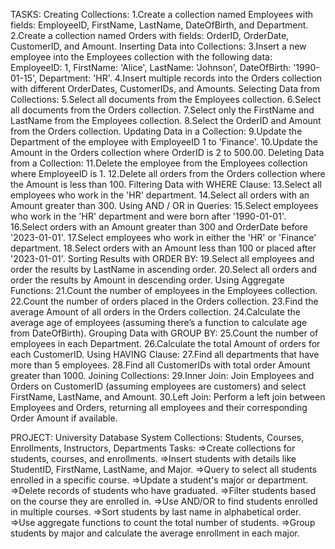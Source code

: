TASKS:
Creating Collections:
  1.Create a collection named Employees with fields: EmployeeID, FirstName, LastName, DateOfBirth, and Department.
  2.Create a collection named Orders with fields: OrderID, OrderDate, CustomerID, and Amount.
Inserting Data into Collections:
  3.Insert a new employee into the Employees collection with the following data: EmployeeID: 1, FirstName: 'Alice', LastName: 'Johnson', DateOfBirth: '1990-01-15', Department: 'HR'.
  4.Insert multiple records into the Orders collection with different OrderDates, CustomerIDs, and Amounts.
Selecting Data from Collections:
  5.Select all documents from the Employees collection.
  6.Select all documents from the Orders collection.
  7.Select only the FirstName and LastName from the Employees collection.
  8.Select the OrderID and Amount from the Orders collection.
Updating Data in a Collection:
  9.Update the Department of the employee with EmployeeID 1 to 'Finance'.
  10.Update the Amount in the Orders collection where OrderID is 2 to 500.00.
Deleting Data from a Collection:
  11.Delete the employee from the Employees collection where EmployeeID is 1.
  12.Delete all orders from the Orders collection where the Amount is less than 100.
Filtering Data with WHERE Clause:
  13.Select all employees who work in the 'HR' department.
  14.Select all orders with an Amount greater than 300.
Using AND / OR in Queries:
  15.Select employees who work in the 'HR' department and were born after '1990-01-01'.
  16.Select orders with an Amount greater than 300 and OrderDate before '2023-01-01'.
  17.Select employees who work in either the 'HR' or 'Finance' department.
  18.Select orders with an Amount less than 100 or placed after '2023-01-01'.
Sorting Results with ORDER BY:
  19.Select all employees and order the results by LastName in ascending order.
  20.Select all orders and order the results by Amount in descending order.
Using Aggregate Functions:
  21.Count the number of employees in the Employees collection.
  22.Count the number of orders placed in the Orders collection.
  23.Find the average Amount of all orders in the Orders collection.
  24.Calculate the average age of employees (assuming there’s a function to calculate age from DateOfBirth).
Grouping Data with GROUP BY:
  25.Count the number of employees in each Department.
  26.Calculate the total Amount of orders for each CustomerID.
Using HAVING Clause:
  27.Find all departments that have more than 5 employees.
  28.Find all CustomerIDs with total order Amount greater than 1000.
Joining Collections:
  29.Inner Join: Join Employees and Orders on CustomerID (assuming employees are customers) and select FirstName, LastName, and Amount.
  30.Left Join: Perform a left join between Employees and Orders, returning all employees and their corresponding Order Amount if available.


PROJECT:
 University Database System
     Collections: Students, Courses, Enrollments, Instructors, Departments
     Tasks:
         =>Create collections for students, courses, and enrollments.
         =>Insert students with details like StudentID, FirstName, LastName, and Major.
         =>Query to select all students enrolled in a specific course.
         =>Update a student's major or department.
         =>Delete records of students who have graduated.
         =>Filter students based on the course they are enrolled in.
         =>Use AND/OR to find students enrolled in multiple courses.
         =>Sort students by last name in alphabetical order.
         =>Use aggregate functions to count the total number of students.
         =>Group students by major and calculate the average enrollment in each major.
